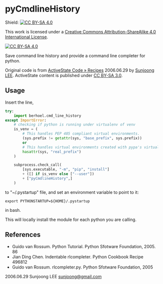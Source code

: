 # pyCmdlineHistory #

Shield: [![CC BY-SA 4.0][cc-by-sa-shield]][cc-by-sa]

This work is licensed under a [Creative Commons Attribution-ShareAlike 4.0
International License][cc-by-sa].

[![CC BY-SA 4.0][cc-by-sa-image]][cc-by-sa]

Save command line history and provide a command line completer for python.

Original code is from [ActiveState Code » Recipes][as-496822]
2006.06.29 by [Sunjoong LEE](<sunjoong@gmail.com>). ActiveState
content is published under [CC BY-SA 3.0][cc-by-sa3].

## Usage ##

Insert the line,
```python
try:
    import berhoel.cmd_line_history
except ImportError:
    # checking if python is running under virtualenv of venv
    is_venv = (
        # This handles PEP 405 compliant virtual environments.
        (sys.prefix != getattr(sys, "base_prefix", sys.prefix))
        or
        # This handles virtual environments created with pypa's virtualenv.
        hasattr(sys, "real_prefix")
    )

    subprocess.check_call(
        [sys.executable, "-m", "pip", "install"]
        + ([] if is_venv else ["--user"])
        + ["pyCmdlineHistory",]
    )
```
to "~/.pystartup" file, and set an environment variable to point to it:
```shell
export PYTHONSTARTUP=${HOME}/.pystartup
```
in bash.

This will locally install the module for each python you are calling.

## References ##

  - Guido van Rossum. Python Tutorial. Python Sfotware Foundation, 2005. 86
  - Jian Ding Chen. Indentable rlcompleter. Python Cookbook Recipe 496812
  - Guido van Rossum. rlcompleter.py. Python Sfotware Foundation, 2005

2006.06.29 Sunjoong LEE <sunjoong@gmail.com>

[cc-by-sa]: http://creativecommons.org/licenses/by-sa/4.0/
[cc-by-sa3]: http://creativecommons.org/licenses/by-sa/3.0/
[cc-by-sa-image]: https://licensebuttons.net/l/by-sa/4.0/88x31.png
[cc-by-sa-shield]: https://img.shields.io/badge/License-CC%20BY--SA%204.0-lightgrey.svg
[as-496822]: http://code.activestate.com/recipes/496822-completer-with-history-viewer-support-and-more-fea/
